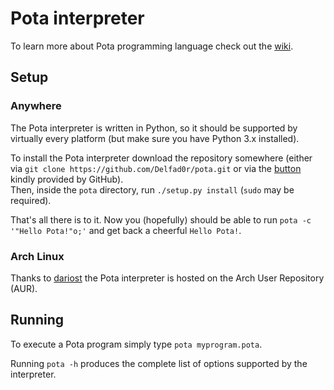 # Pota interpreter
To learn more about Pota programming language check out the [wiki](https://delfad0r.github.io/pota-wiki/).

## Setup
### Anywhere
The Pota interpreter is written in Python, so it should be supported by virtually every platform (but make sure you have Python 3.x installed).

To install the Pota interpreter download the repository somewhere (either via `git clone https://github.com/Delfad0r/pota.git` or via the [button](https://github.com/Delfad0r/pota/archive/master.zip) kindly provided by GitHub).  
Then, inside the `pota` directory, run `./setup.py install` (`sudo` may be required).

That's all there is to it. Now you (hopefully) should be able to run `pota -c '"Hello Pota!"o;'` and get back a cheerful `Hello Pota!`.

### Arch Linux
Thanks to [dariost](https://github.com/dariost) the Pota interpreter is hosted on the Arch User Repository (AUR).

## Running
To execute a Pota program simply type `pota myprogram.pota`.

Running `pota -h` produces the complete list of options supported by the interpreter.
